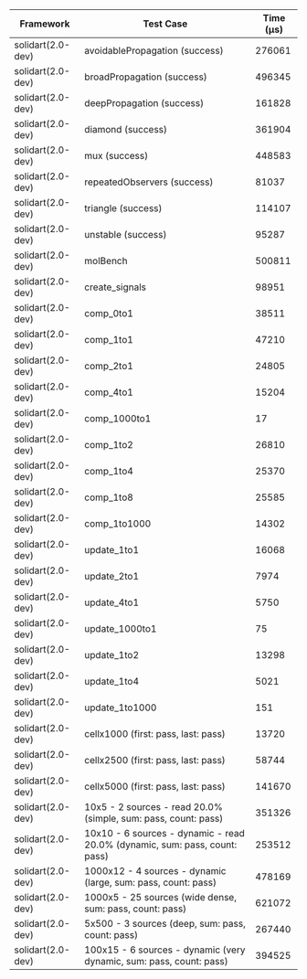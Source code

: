 | Framework | Test Case | Time (μs) |
| --- | --- | --- |
| solidart(2.0-dev) | avoidablePropagation (success) | 276061 |
| solidart(2.0-dev) | broadPropagation (success) | 496345 |
| solidart(2.0-dev) | deepPropagation (success) | 161828 |
| solidart(2.0-dev) | diamond (success) | 361904 |
| solidart(2.0-dev) | mux (success) | 448583 |
| solidart(2.0-dev) | repeatedObservers (success) | 81037 |
| solidart(2.0-dev) | triangle (success) | 114107 |
| solidart(2.0-dev) | unstable (success) | 95287 |
| solidart(2.0-dev) | molBench | 500811 |
| solidart(2.0-dev) | create_signals | 98951 |
| solidart(2.0-dev) | comp_0to1 | 38511 |
| solidart(2.0-dev) | comp_1to1 | 47210 |
| solidart(2.0-dev) | comp_2to1 | 24805 |
| solidart(2.0-dev) | comp_4to1 | 15204 |
| solidart(2.0-dev) | comp_1000to1 | 17 |
| solidart(2.0-dev) | comp_1to2 | 26810 |
| solidart(2.0-dev) | comp_1to4 | 25370 |
| solidart(2.0-dev) | comp_1to8 | 25585 |
| solidart(2.0-dev) | comp_1to1000 | 14302 |
| solidart(2.0-dev) | update_1to1 | 16068 |
| solidart(2.0-dev) | update_2to1 | 7974 |
| solidart(2.0-dev) | update_4to1 | 5750 |
| solidart(2.0-dev) | update_1000to1 | 75 |
| solidart(2.0-dev) | update_1to2 | 13298 |
| solidart(2.0-dev) | update_1to4 | 5021 |
| solidart(2.0-dev) | update_1to1000 | 151 |
| solidart(2.0-dev) | cellx1000 (first: pass, last: pass) | 13720 |
| solidart(2.0-dev) | cellx2500 (first: pass, last: pass) | 58744 |
| solidart(2.0-dev) | cellx5000 (first: pass, last: pass) | 141670 |
| solidart(2.0-dev) | 10x5 - 2 sources - read 20.0% (simple, sum: pass, count: pass) | 351326 |
| solidart(2.0-dev) | 10x10 - 6 sources - dynamic - read 20.0% (dynamic, sum: pass, count: pass) | 253512 |
| solidart(2.0-dev) | 1000x12 - 4 sources - dynamic (large, sum: pass, count: pass) | 478169 |
| solidart(2.0-dev) | 1000x5 - 25 sources (wide dense, sum: pass, count: pass) | 621072 |
| solidart(2.0-dev) | 5x500 - 3 sources (deep, sum: pass, count: pass) | 267440 |
| solidart(2.0-dev) | 100x15 - 6 sources - dynamic (very dynamic, sum: pass, count: pass) | 394525 |
